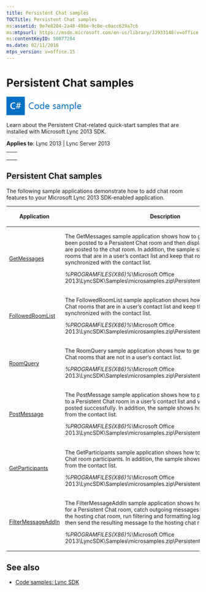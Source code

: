 ```yaml
---
title: Persistent Chat samples
TOCTitle: Persistent Chat samples
ms:assetid: 9e7e8204-2a48-498e-9c0e-c0acc629a7c6
ms:mtpsurl: https://msdn.microsoft.com/en-us/library/JJ933148(v=office.15)
ms:contentKeyID: 50877284
ms.date: 02/11/2016
mtps_version: v=office.15
---
```


# Persistent Chat samples

![Code sample topic](images/JJ937254.mod_icon_codesample_long(Office.15).png "Code sample topic")

Learn about the Persistent Chat-related quick-start samples that are installed with Microsoft Lync 2013 SDK.



**Applies to**: Lync 2013 | Lync Server 2013

<table>
<colgroup>
<col style="width: 50%" />
<col style="width: 50%" />
</colgroup>
<tbody>
<tr class="odd">
<td></td>
<td><p></p></td>
</tr>
</tbody>
</table>

## Persistent Chat samples

The following sample applications demonstrate how to add chat room features to your Microsoft Lync 2013 SDK-enabled application.

<table>
<colgroup>
<col style="width: 50%" />
<col style="width: 50%" />
</colgroup>
<thead>
<tr class="header">
<th><p>Application</p></th>
<th><p>Description</p></th>
</tr>
</thead>
<tbody>
<tr class="odd">
<td><p><a href="http://code.msdn.microsoft.com/lync-2013-join-a-affa75e9">GetMessages</a></p></td>
<td><p>The GetMessages sample application shows how to get messages that have been posted to a Persistent Chat room and then display any new message that are posted to the chat room. In addition, the sample shows how to get the chat rooms that are in a user’s contact list and keep that room collection synchronized with the contact list.</p>
<p><em>%PROGRAMFILES(X86)%</em>\Microsoft Office 2013\LyncSDK\Samples\microsamples.zip\PersistentChat_GetMessages</p></td>
</tr>
<tr class="even">
<td><p><a href="http://code.msdn.microsoft.com/lync-2013-display-a-list-192ef4d3">FollowedRoomList</a></p></td>
<td><p>The FollowedRoomList sample application shows how to get the Persistent Chat rooms that are in a user’s contact list and keep that room collection synchronized with the contact list.</p>
<p><em>%PROGRAMFILES(X86)%</em>\Microsoft Office 2013\LyncSDK\Samples\microsamples.zip\PersistentChat_FollowedRoomList</p></td>
</tr>
<tr class="odd">
<td><p><a href="http://code.msdn.microsoft.com/lync-2013-query-for-a-cbc2e1f3">RoomQuery</a></p></td>
<td><p>The RoomQuery sample application shows how to get a collection of Persistent Chat rooms that are not in a user’s contact list.</p>
<p><em>%PROGRAMFILES(X86)%</em>\Microsoft Office 2013\LyncSDK\Samples\microsamples.zip\PersistentChat_RoomQuery</p></td>
</tr>
<tr class="even">
<td><p><a href="http://code.msdn.microsoft.com/lync-2013-post-messages-to-b823afd1">PostMessage</a></p></td>
<td><p>The PostMessage sample application shows how to post a plain-text message to a Persistent Chat room in a user’s contact list and verify that the message posted successfully. In addition, the sample shows how to get a chat room from the contact list.</p>
<p><em>%PROGRAMFILES(X86)%</em>\Microsoft Office 2013\LyncSDK\Samples\microsamples.zip\PersistentChat_PostMessage</p></td>
</tr>
<tr class="odd">
<td><p><a href="http://code.msdn.microsoft.com/lync-2013-get-the-d10a83bc">GetParticipants</a></p></td>
<td><p>The GetParticipants sample application shows how to get a list of Persistent Chat room participants. In addition, the sample shows how to get a chat room from the contact list.</p>
<p><em>%PROGRAMFILES(X86)%</em>\Microsoft Office 2013\LyncSDK\Samples\microsamples.zip\PersistentChat_GetParticipants</p></td>
</tr>
<tr class="even">
<td><p><a href="http://code.msdn.microsoft.com/lync-2013-filter-room-c2544b54">FilterMessageAddIn</a></p></td>
<td><p>The FilterMessageAddIn sample application shows how to get a hosting group for a Persistent Chat room, catch outgoing messages before they are posted to the hosting chat room, run filtering and formatting logic on the messages, and then send the resulting message to the hosting chat room.</p>
<p><em>%PROGRAMFILES(X86)%</em>\Microsoft Office 2013\LyncSDK\Samples\microsamples.zip\PersistentChat_FilterMessageAddIn</p></td>
</tr>
</tbody>
</table>

## See also

  - [Code samples: Lync SDK](code-samples-lync-sdk.md)

